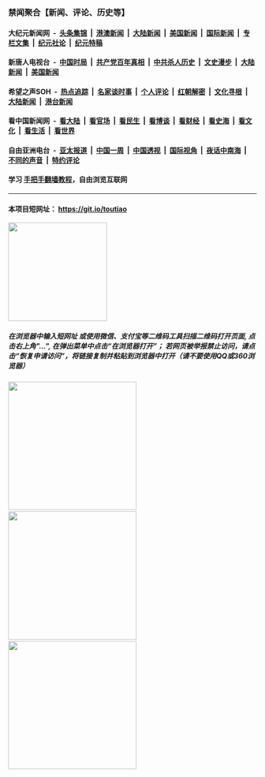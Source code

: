 ### 禁闻聚合【新闻、评论、历史等】

#### 大纪元新闻网 &nbsp;-&nbsp; [头条集锦](indexes/E头条集锦.md?t=02121222) &nbsp;|&nbsp; [港澳新闻](indexes/E港澳新闻.md?t=02121222)  &nbsp;|&nbsp; [大陆新闻](indexes/E大陆新闻.md?t=02121222) &nbsp;|&nbsp; [美国新闻](indexes/E美国新闻.md?t=02121222) &nbsp;|&nbsp; [国际新闻](indexes/E国际新闻.md?t=02121222) &nbsp;|&nbsp; [专栏文集](indexes/E专栏文集.md?t=02121222) &nbsp;|&nbsp; [纪元社论](indexes/E纪元社论.md?t=02121222) &nbsp;|&nbsp; [纪元特稿](indexes/E纪元特稿.md?t=02121222) 

#### 新唐人电视台 &nbsp;-&nbsp; [中国时局](indexes/N中国时局.md?t=02121222) &nbsp;|&nbsp; [共产党百年真相](indexes/N共产党百年真相.md?t=02121222) &nbsp;|&nbsp; [中共杀人历史](indexes/N中共杀人历史.md?t=02121222) &nbsp;|&nbsp; [文史漫步](indexes/N文史漫步.md?t=02121222) &nbsp;|&nbsp; [大陆新闻](indexes/N大陆新闻.md?t=02121222) &nbsp;|&nbsp; [美国新闻](indexes/N美国新闻.md?t=02121222)

#### 希望之声SOH &nbsp;-&nbsp; [热点追踪](indexes/H热点追踪.md?t=02121222) &nbsp;|&nbsp; [名家谈时事](indexes/H名家谈时事.md?t=02121222) &nbsp;|&nbsp; [个人评论](indexes/H个人评论.md?t=02121222)  &nbsp;|&nbsp; [红朝解密](indexes/H红朝解密.md?t=02121222) &nbsp;|&nbsp; [文化寻根](indexes/H文化寻根.md?t=02121222) &nbsp;|&nbsp; [大陆新闻](indexes/H大陆新闻.md?t=02121222) &nbsp;|&nbsp; [港台新闻](indexes/H港台新闻.md?t=02121222)

#### 看中国新闻网 &nbsp;-&nbsp; [看大陆](indexes/S看大陆.md?t=02121222) &nbsp;|&nbsp; [看官场](indexes/S看官场.md?t=02121222) &nbsp;|&nbsp; [看民生](indexes/S看民生.md?t=02121222)  &nbsp;|&nbsp; [看博谈](indexes/S看博谈.md?t=02121222) &nbsp;|&nbsp; [看财经](indexes/S看财经.md?t=02121222) &nbsp;|&nbsp; [看史海](indexes/S看史海.md?t=02121222) &nbsp;|&nbsp; [看文化](indexes/S看文化.md?t=02121222) &nbsp;|&nbsp; [看生活](indexes/S看生活.md?t=02121222) &nbsp;|&nbsp; [看世界](indexes/S看世界.md?t=02121222)

#### 自由亚洲电台 &nbsp;-&nbsp; [亚太报道](indexes/R亚太报道.md?t=02121222) &nbsp;|&nbsp; [中国一周](indexes/R中国一周.md?t=02121222) &nbsp;|&nbsp; [中国透视](indexes/R中国透视.md?t=02121222)  &nbsp;|&nbsp; [国际视角](indexes/R国际视角.md?t=02121222) &nbsp;|&nbsp; [夜话中南海](indexes/R夜话中南海.md?t=02121222) &nbsp;|&nbsp; [不同的声音](indexes/R不同的声音.md?t=02121222) &nbsp;|&nbsp; [特约评论](indexes/R特约评论.md?t=02121222)

#### 学习 [手把手翻墙教程](https://github.com/gfw-breaker/guides/wiki)，自由浏览互联网

----

#### 本项目短网址： https://git.io/toutiao
<img src="https://raw.githubusercontent.com/gfw-breaker/banned-news/master/scripts/img/qr.png" width="200px"/>  

##### 在浏览器中输入短网址 或使用微信、支付宝等二维码工具扫描二维码打开页面, 点击右上角"...", 在弹出菜单中点击“在浏览器打开”； 若网页被举报禁止访问，请点击“恢复申请访问”，将链接复制并粘贴到浏览器中打开（请不要使用QQ或360浏览器）

<img src="https://raw.githubusercontent.com/gfw-breaker/banned-news/master/scripts/img/1.png" width="260px"/> &nbsp; <img src="https://raw.githubusercontent.com/gfw-breaker/banned-news/master/scripts/img/2.png" width="260px"/> &nbsp; <img src="https://raw.githubusercontent.com/gfw-breaker/banned-news/master/scripts/img/3.png" width="260px"/>
